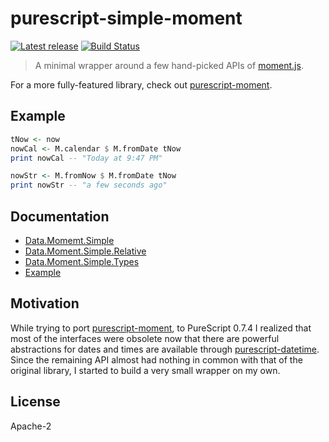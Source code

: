 # purescript-simple-moment

[![Latest release](http://img.shields.io/bower/v/purescript-simple-moment.svg)](https://github.com/passy/purescript-simple-moment/releases)
[![Build Status](https://travis-ci.org/passy/purescript-simple-moment.svg?branch=master)](https://travis-ci.org/passy/purescript-simple-moment)

> A minimal wrapper around a few hand-picked APIs of [moment.js](http://momentjs.com/).

For a more fully-featured library, check out
[purescript-moment](https://github.com/CapillarySoftware/purescript-moment).

## Example

```purs
tNow <- now
nowCal <- M.calendar $ M.fromDate tNow
print nowCal -- "Today at 9:47 PM"

nowStr <- M.fromNow $ M.fromDate tNow
print nowStr -- "a few seconds ago"
```

## Documentation

- [Data.Momemt.Simple](docs/Data/Moment/Simple.md)
- [Data.Moment.Simple.Relative](docs/Data/Moment/Simple/Relative.md)
- [Data.Moment.Simple.Types](docs/Data/Moment/Simple/Types.md)
- [Example](example/Main.purs)

## Motivation

While trying to port [purescript-moment](https://github.com/CapillarySoftware/purescript-moment),
to PureScript 0.7.4 I realized that most of the interfaces were obsolete now
that there are powerful abstractions for dates and times are available through
[purescript-datetime](https://github.com/purescript/purescript-datetime). Since
the remaining API almost had nothing in common with that of the original
library, I started to build a very small wrapper on my own.

## License

Apache-2

